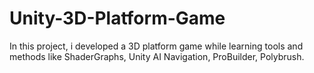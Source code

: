 # Unity-3D-Platform-Game

In this project, i developed a 3D platform game while learning tools and methods like ShaderGraphs, Unity AI Navigation, ProBuilder, Polybrush.
